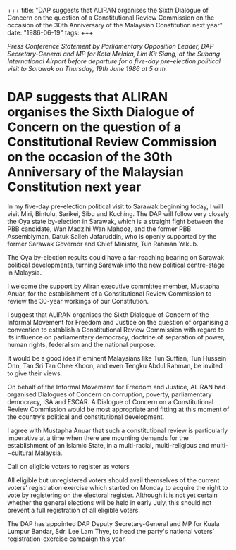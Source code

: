 +++ 
title: "DAP suggests that ALIRAN organises the Sixth Dialogue of Concern on the question of a Constitutional Review Commission on the occasion of the 30th Anniversary of the Malaysian Constitution next year"
date: "1986-06-19"
tags:
+++

_Press Conference Statement by Parliamentary Opposition Leader, DAP Secretary-General and MP for Kota Melaka, Lim Kit Siang, at the Subang International Airport before departure for a five-day pre-election political visit to Sarawak on Thursday, 19th June 1986 at 5 a.m._

# DAP suggests that ALIRAN organises the Sixth Dialogue of Concern on the question of a Constitutional Review Commission on the occasion of the 30th Anniversary of the Malaysian Constitution next year

In my five-day pre-election political visit to Sarawak beginning today, I will visit Miri, Bintulu, Sarikei, Sibu and Kuching. The DAP will follow very closely the Oya state by-election in Sarawak, which is a straight fight between the PBB candidate, Wan Madzihi Wan Mahdoz, and the former PBB Assemblyman, Datuk Salleh Jafaruddin, who is openly supported by the former Sarawak Governor and Chief Minister, Tun Rahman Yakub.</u>

The Oya by-election results could have a far-reaching bearing on Sarawak political developments, turning Sarawak into the new political centre-stage in Malaysia.

I welcome the support by Aliran executive committee member, Mustapha Anuar, for the establishment of a Constitutional Review Commission to review the 30-year workings of our Constitution.

I suggest that ALIRAN organises the Sixth Dialogue of Concern of the Informal Movement for Freedom and Justice on the question of organising a convention to establish a Constitutional Review Commission with regard to its influence on parliamentary democracy, doctrine of separation of power, human rights, federalism and the national purpose.

It would be a good idea if eminent Malaysians like Tun Suffian, Tun Hussein Onn, Tan Sri Tan Chee Khoon, and even Tengku Abdul Rahman, be invited to give their views.

On behalf of the Informal Movememt for Freedom and Justice, ALIRAN had organised Dialogues of Concern on corruption, poverty, parliamentary democracy, ISA and ESCAR. A Dialogue of Concern on a Constitutional Review Commission would be most appropriate and fitting at this moment of the country’s political and constitutional development.

I agree with Mustapha Anuar that such a constitutional review is particularly imperative at a time when there are mounting demands for the establishment of an Islamic State, in a multi-racial, multi-religious and multi-¬cultural Malaysia.

Call on eligible voters to register as voters

All eligible but unregistered voters should avail themselves of the current voters’ registration exercise which started on Monday to acquire the right to vote by registering on the electoral register. Although it is not yet certain whether the general elections will be held in early July, this should not prevent a full registration of all eligible voters.

The DAP has appointed DAP Deputy Secretary-General and MP for Kuala Lumpur Bandar, Sdr. Lee Lam Thye, to head the party's national voters’ registration-exercise campaign this year.
 
